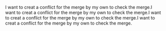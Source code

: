 I want to creat a conflict for the merge by my own to check the merge.I want to creat a conflict for the merge by my own to check the merge.I want to creat a conflict for the merge by my own to check the merge.I want to creat a conflict for the merge by my own to check the merge.

